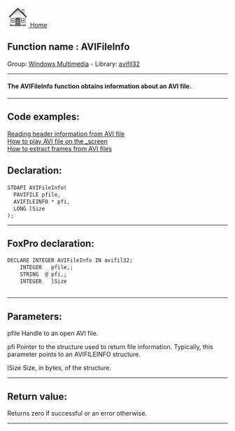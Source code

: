[<img src="../../images/home.png"> Home ](https://github.com/VFPX/Win32API)  

## Function name : AVIFileInfo
Group: [Windows Multimedia](../../functions_group.md#Windows_Multimedia)  -  Library: [avifil32](../../libraries.md#avifil32)  
***  


#### The AVIFileInfo function obtains information about an AVI file.
***  


## Code examples:
[Reading header information from AVI file](../../samples/sample_428.md)  
[How to play AVI file on the _screen](../../samples/sample_430.md)  
[How to extract frames from AVI files](../../samples/sample_484.md)  

## Declaration:
```foxpro  
STDAPI AVIFileInfo(
  PAVIFILE pfile,
  AVIFILEINFO * pfi,
  LONG lSize
);  
```  
***  


## FoxPro declaration:
```foxpro  
DECLARE INTEGER AVIFileInfo IN avifil32;
	INTEGER   pfile,;
	STRING  @ pfi,;
	INTEGER   lSize
  
```  
***  


## Parameters:
pfile
Handle to an open AVI file.

pfi
Pointer to the structure used to return file information. Typically, this parameter points to an AVIFILEINFO structure.

lSize
Size, in bytes, of the structure.
  
***  


## Return value:
Returns zero if successful or an error otherwise.   
***  

